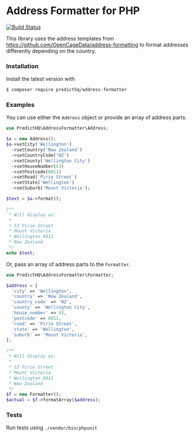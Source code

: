 # Address Formatter for PHP

[![Build Status](https://travis-ci.org/predicthq/address-formatter-php.svg?branch=master)](https://travis-ci.org/predicthq/address-formatter-php)

This library uses the address templates from <https://github.com/OpenCageData/address-formatting> to format addresses
differently depending on the country.

### Installation

Install the latest version with

```bash
$ composer require predicthq/address-formatter
```


### Examples

You can use either the `Address` object or provide an array of address parts.

```php
use PredictHQ\AddressFormatter\Address;

$a = new Address();
$a->setCity('Wellington')
  ->setCountry('New Zealand')
  ->setCountryCode('NZ')
  ->setCounty('Wellington City')
  ->setHouseNumber(53)
  ->setPostcode(6011)
  ->setRoad('Pirie Street')
  ->setState('Wellington')
  ->setSuburb('Mount Victoria');

$text = $a->format();

/**
 * Will display as:
 *
 * 53 Pirie Street
 * Mount Victoria
 * Wellington 6011
 * New Zealand
 */
echo $text;
```

Or, pass an array of address parts to the `Formatter`.

```php
use PredictHQ\AddressFormatter\Formatter;

$address = [
  'city' => 'Wellington',
  'country' => 'New Zealand',
  'country_code' => 'NZ',
  'county' => 'Wellington City',
  'house_number' => 53,
  'postcode' => 6011,
  'road' => 'Pirie Street',
  'state' => 'Wellington',
  'suburb' => 'Mount Victoria',
];

/**
 * Will display as:
 *
 * 53 Pirie Street
 * Mount Victoria
 * Wellington 6011
 * New Zealand
 */
$f = new Formatter();
$actual = $f->formatArray($address);
```

### Tests

Run tests using `./vendor/bin/phpunit`
